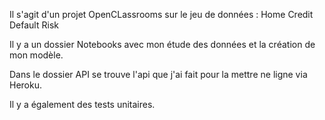 Il s'agit d'un projet OpenCLassrooms sur le jeu de données : Home Credit Default Risk

Il y a un dossier Notebooks avec mon étude des données et la création de mon modèle.

Dans le dossier API se trouve l'api que j'ai fait pour la mettre ne ligne via Heroku.

Il y a également des tests unitaires.
